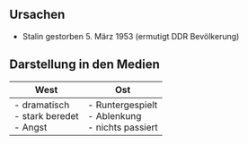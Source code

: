 ## Ursachen
- Stalin gestorben 5. März 1953 (ermutigt DDR Bevölkerung)

## Darstellung in den Medien

| West                                       | Ost                                                  |
| ------------------------------------------ | ---------------------------------------------------- |
| - dramatisch<br>- stark beredet<br>- Angst | - Runtergespielt<br>- Ablenkung<br>- nichts passiert |

